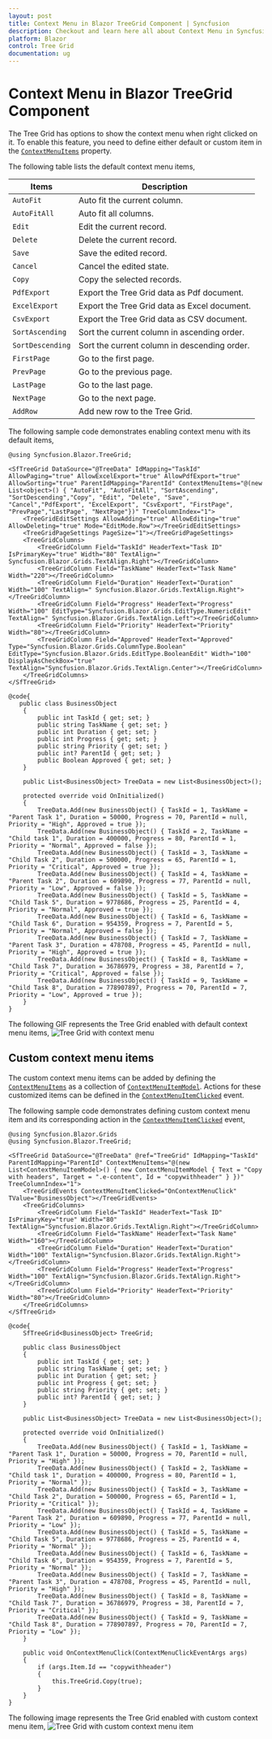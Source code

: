 ```yaml
---
layout: post
title: Context Menu in Blazor TreeGrid Component | Syncfusion
description: Checkout and learn here all about Context Menu in Syncfusion Blazor TreeGrid component and much more.
platform: Blazor
control: Tree Grid
documentation: ug
---
```


# Context Menu in Blazor TreeGrid Component

The Tree Grid has options to show the context menu when right clicked on it. To enable this feature, you need to define either default or custom item in the [`ContextMenuItems`](https://help.syncfusion.com/cr/blazor/Syncfusion.Blazor~Syncfusion.Blazor.TreeGrid.TreeGridModel%601~ContextMenuItems.html) property.

The following table lists the default context menu items,

Items |Description
-----|-----
`AutoFit` | Auto fit the current column.
`AutoFitAll` | Auto fit all columns.
`Edit` | Edit the current record.
`Delete` | Delete the current record.
`Save` | Save the edited record.
`Cancel` | Cancel the edited state.
`Copy` | Copy the selected records.
`PdfExport` | Export the Tree Grid data as Pdf document.
`ExcelExport` | Export the Tree Grid data as Excel document.
`CsvExport` | Export the Tree Grid data as CSV document.
`SortAscending` | Sort the current column in ascending order.
`SortDescending` | Sort the current column in descending order.
`FirstPage` | Go to the first page.
`PrevPage` | Go to the previous page.
`LastPage` | Go to the last page.
`NextPage` | Go to the next page.
`AddRow` | Add new row to the Tree Grid.

The following sample code demonstrates enabling context menu with its default items,

```cshtml
@using Syncfusion.Blazor.TreeGrid;

<SfTreeGrid DataSource="@TreeData" IdMapping="TaskId" AllowPaging="true" AllowExcelExport="true" AllowPdfExport="true" AllowSorting="true" ParentIdMapping="ParentId" ContextMenuItems="@(new List<object>() { "AutoFit", "AutoFitAll", "SortAscending", "SortDescending","Copy", "Edit", "Delete", "Save", "Cancel","PdfExport", "ExcelExport", "CsvExport", "FirstPage", "PrevPage","LastPage", "NextPage"})" TreeColumnIndex="1">
    <TreeGridEditSettings AllowAdding="true" AllowEditing="true" AllowDeleting="true" Mode="EditMode.Row"></TreeGridEditSettings>
    <TreeGridPageSettings PageSize="1"></TreeGridPageSettings>
    <TreeGridColumns>
        <TreeGridColumn Field="TaskId" HeaderText="Task ID" IsPrimaryKey="true" Width="80" TextAlign=" Syncfusion.Blazor.Grids.TextAlign.Right"></TreeGridColumn>
        <TreeGridColumn Field="TaskName" HeaderText="Task Name" Width="220"></TreeGridColumn>
        <TreeGridColumn Field="Duration" HeaderText="Duration" Width="100" TextAlign=" Syncfusion.Blazor.Grids.TextAlign.Right"></TreeGridColumn>
        <TreeGridColumn Field="Progress" HeaderText="Progress" Width="100" EditType="Syncfusion.Blazor.Grids.EditType.NumericEdit" TextAlign=" Syncfusion.Blazor.Grids.TextAlign.Left"></TreeGridColumn>
        <TreeGridColumn Field="Priority" HeaderText="Priority" Width="80"></TreeGridColumn>
        <TreeGridColumn Field="Approved" HeaderText="Approved" Type="Syncfusion.Blazor.Grids.ColumnType.Boolean" EditType="Syncfusion.Blazor.Grids.EditType.BooleanEdit" Width="100" DisplayAsCheckBox="true" TextAlign="Syncfusion.Blazor.Grids.TextAlign.Center"></TreeGridColumn>
    </TreeGridColumns>
</SfTreeGrid>

@code{
   public class BusinessObject
    {
        public int TaskId { get; set; }
        public string TaskName { get; set; }
        public int Duration { get; set; }
        public int Progress { get; set; }
        public string Priority { get; set; }
        public int? ParentId { get; set; }
        public Boolean Approved { get; set; }
    }

    public List<BusinessObject> TreeData = new List<BusinessObject>();

    protected override void OnInitialized()
    {
        TreeData.Add(new BusinessObject() { TaskId = 1, TaskName = "Parent Task 1", Duration = 50000, Progress = 70, ParentId = null, Priority = "High", Approved = true });
        TreeData.Add(new BusinessObject() { TaskId = 2, TaskName = "Child task 1", Duration = 400000, Progress = 80, ParentId = 1, Priority = "Normal", Approved = false });
        TreeData.Add(new BusinessObject() { TaskId = 3, TaskName = "Child Task 2", Duration = 500000, Progress = 65, ParentId = 1, Priority = "Critical", Approved = true });
        TreeData.Add(new BusinessObject() { TaskId = 4, TaskName = "Parent Task 2", Duration = 609890, Progress = 77, ParentId = null, Priority = "Low", Approved = false });
        TreeData.Add(new BusinessObject() { TaskId = 5, TaskName = "Child Task 5", Duration = 9778686, Progress = 25, ParentId = 4, Priority = "Normal", Approved = true });
        TreeData.Add(new BusinessObject() { TaskId = 6, TaskName = "Child Task 6", Duration = 954359, Progress = 7, ParentId = 5, Priority = "Normal", Approved = false });
        TreeData.Add(new BusinessObject() { TaskId = 7, TaskName = "Parent Task 3", Duration = 478708, Progress = 45, ParentId = null, Priority = "High", Approved = true });
        TreeData.Add(new BusinessObject() { TaskId = 8, TaskName = "Child Task 7", Duration = 36786979, Progress = 38, ParentId = 7, Priority = "Critical", Approved = false });
        TreeData.Add(new BusinessObject() { TaskId = 9, TaskName = "Child Task 8", Duration = 778907897, Progress = 70, ParentId = 7, Priority = "Low", Approved = true });
    }
}
```

The following GIF represents the Tree Grid enabled with default context menu items,
![Tree Grid with context menu](images/context-menu.gif)

## Custom context menu items

The custom context menu items can be added by defining the [`ContextMenuItems`](https://help.syncfusion.com/cr/blazor/Syncfusion.Blazor~Syncfusion.Blazor.TreeGrid.TreeGridModel%601~ContextMenuItems.html) as a collection of [`ContextMenuItemModel`](https://help.syncfusion.com/cr/aspnetcore-blazor/Syncfusion.Blazor~Syncfusion.Blazor.Grids.ContextMenuItemModel.html). Actions for these customized items can be defined in the [`ContextMenuItemClicked`](https://help.syncfusion.com/cr/aspnetcore-blazor/Syncfusion.Blazor~Syncfusion.Blazor.TreeGrid.TreeGridModel%601~ContextMenuClick.html) event.

The following sample code demonstrates defining custom context menu item and its corresponding action in the [`ContextMenuItemClicked`](https://help.syncfusion.com/cr/aspnetcore-blazor/Syncfusion.Blazor~Syncfusion.Blazor.TreeGrid.TreeGridModel%601~ContextMenuClick.html) event,

```cshtml
@using Syncfusion.Blazor.Grids
@using Syncfusion.Blazor.TreeGrid;

<SfTreeGrid DataSource="@TreeData" @ref="TreeGrid" IdMapping="TaskId" ParentIdMapping="ParentId" ContextMenuItems="@(new List<ContextMenuItemModel>() { new ContextMenuItemModel { Text = "Copy with headers", Target = ".e-content", Id = "copywithheader" } })" TreeColumnIndex="1">
    <TreeGridEvents ContextMenuItemClicked="OnContextMenuClick" TValue="BusinessObject"></TreeGridEvents>
    <TreeGridColumns>
        <TreeGridColumn Field="TaskId" HeaderText="Task ID" IsPrimaryKey="true" Width="80" TextAlign="Syncfusion.Blazor.Grids.TextAlign.Right"></TreeGridColumn>
        <TreeGridColumn Field="TaskName" HeaderText="Task Name" Width="160"></TreeGridColumn>
        <TreeGridColumn Field="Duration" HeaderText="Duration" Width="100" TextAlign="Syncfusion.Blazor.Grids.TextAlign.Right"></TreeGridColumn>
        <TreeGridColumn Field="Progress" HeaderText="Progress" Width="100" TextAlign="Syncfusion.Blazor.Grids.TextAlign.Right"></TreeGridColumn>
        <TreeGridColumn Field="Priority" HeaderText="Priority" Width="80"></TreeGridColumn>
    </TreeGridColumns>
</SfTreeGrid>

@code{
    SfTreeGrid<BusinessObject> TreeGrid;

    public class BusinessObject
    {
        public int TaskId { get; set; }
        public string TaskName { get; set; }
        public int Duration { get; set; }
        public int Progress { get; set; }
        public string Priority { get; set; }
        public int? ParentId { get; set; }
    }

    public List<BusinessObject> TreeData = new List<BusinessObject>();

    protected override void OnInitialized()
    {
        TreeData.Add(new BusinessObject() { TaskId = 1, TaskName = "Parent Task 1", Duration = 50000, Progress = 70, ParentId = null, Priority = "High" });
        TreeData.Add(new BusinessObject() { TaskId = 2, TaskName = "Child task 1", Duration = 400000, Progress = 80, ParentId = 1, Priority = "Normal" });
        TreeData.Add(new BusinessObject() { TaskId = 3, TaskName = "Child Task 2", Duration = 500000, Progress = 65, ParentId = 1, Priority = "Critical" });
        TreeData.Add(new BusinessObject() { TaskId = 4, TaskName = "Parent Task 2", Duration = 609890, Progress = 77, ParentId = null, Priority = "Low" });
        TreeData.Add(new BusinessObject() { TaskId = 5, TaskName = "Child Task 5", Duration = 9778686, Progress = 25, ParentId = 4, Priority = "Normal" });
        TreeData.Add(new BusinessObject() { TaskId = 6, TaskName = "Child Task 6", Duration = 954359, Progress = 7, ParentId = 5, Priority = "Normal" });
        TreeData.Add(new BusinessObject() { TaskId = 7, TaskName = "Parent Task 3", Duration = 478708, Progress = 45, ParentId = null, Priority = "High" });
        TreeData.Add(new BusinessObject() { TaskId = 8, TaskName = "Child Task 7", Duration = 36786979, Progress = 38, ParentId = 7, Priority = "Critical" });
        TreeData.Add(new BusinessObject() { TaskId = 9, TaskName = "Child Task 8", Duration = 778907897, Progress = 70, ParentId = 7, Priority = "Low" });
    }

    public void OnContextMenuClick(ContextMenuClickEventArgs args)
    {
        if (args.Item.Id == "copywithheader")
        {
            this.TreeGrid.Copy(true);
        }
    }
}
```

The following image represents the Tree Grid enabled with custom context menu item,
![Tree Grid with custom context menu item](images/custom-context.png)
